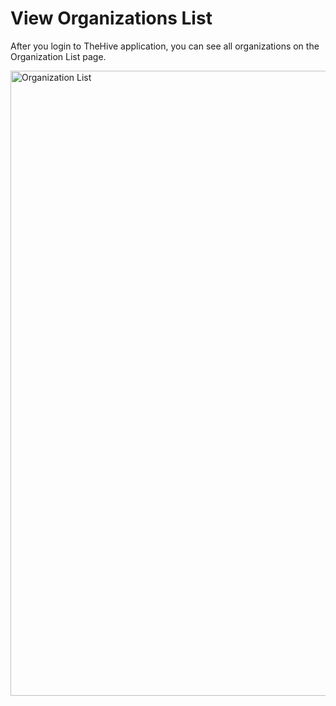 # View Organizations List

After you login to TheHive application, you can see all organizations on the Organization List page.

<img src="../images/organization-list.png" alt="Organization List" width="1000" height="1000"/>